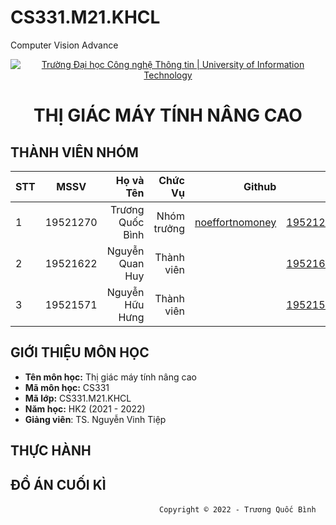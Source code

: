 # CS331.M21.KHCL
Computer Vision Advance

<!-- Banner -->
<p align="center">
  <a href="https://www.uit.edu.vn/" title="Trường Đại học Công nghệ Thông tin" style="border: none;">
    <img src="https://i.imgur.com/WmMnSRt.png" alt="Trường Đại học Công nghệ Thông tin | University of Information Technology">
  </a>
</p>

<h1 align="center"><b>THỊ GIÁC MÁY TÍNH NÂNG CAO</b></h>

## THÀNH VIÊN NHÓM
|STT| MSSV      | Họ và Tên       |Chức Vụ    | Github                                                  | Email                   |
|---|:---------:| ---------------:|----------:|--------------------------------------------------------:|-------------------------:
| 1 | 19521270  | Trương Quốc Bình  |Nhóm trưởng|[noeffortnomoney](https://github.com/noeffortnomoney)  |19521270@gm.uit.edu.vn   |
| 2 | 19521622  | Nguyễn Quan Huy |Thành viên |[]()            |19521622@gm.uit.edu.vn   |
| 3 | 19521571  | Nguyễn Hữu Hưng  |Thành viên |[]()        |19521571@gm.uit.edu.vn   |

## GIỚI THIỆU MÔN HỌC
* **Tên môn học:** Thị giác máy tính nâng cao
* **Mã môn học:** CS331
* **Mã lớp:** CS331.M21.KHCL
* **Năm học:** HK2 (2021 - 2022)
* **Giảng viên**: TS. Nguyễn Vinh Tiệp

## THỰC HÀNH


## ĐỒ ÁN CUỐI KÌ



<!-- Footer -->
&emsp;&emsp;&emsp;&emsp;&emsp;&emsp;&emsp;&emsp;&emsp;&emsp;&emsp;&emsp;&emsp;&emsp;&emsp;&emsp;&emsp;`Copyright © 2022 - Trương Quốc Bình`
